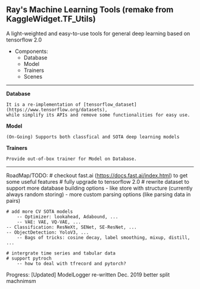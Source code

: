 Ray's Machine Learning Tools (remake from KaggleWidget.TF_Utils)
---

A light-weighted and easy-to-use tools for general deep learning based on tensorflow 2.0

* Components:
    *  Database
    *  Model
    *  Trainers
    *  Scenes
---

**Database**

    It is a re-implementation of [tensorflow_dataset](https://www.tensorflow.org/datasets),
    while simplify its APIs and remove some functionalities for easy use.

**Model**

    (On-Going) Supports both classfical and SOTA deep learning models

**Trainers**

    Provide out-of-box trainer for Model on Database.

---

RoadMap/TODO:
    # checkout fast.ai (https://docs.fast.ai/index.html) to get some useful features
    # fully upgrade to tensorflow 2.0
    # rewrite dataset to support more database building options
        - like store with structure (currently always random storing)
        - more custom parsing options (like parsing data in pairs)

    # add more CV SOTA models
        -- Optimizer: lookahead, Adabound, ...
        -- VAE: VAE, VQ-VAE, ...
	-- Classification: ResNeXt, SENet, SE-ResNet, ...
	-- ObjectDetection: YoloV3, ...
        -- Bags of tricks: cosine decay, label smoothing, mixup, distill, ...

    # intergrate time series and tabular data
    # support pytroch
        -- how to deal with tfrecord and pytorch?

Progress:
    [Updated] ModelLogger re-written Dec. 2019
    better split machnimsm
